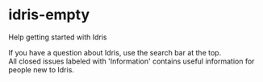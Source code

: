 idris-empty
===========

Help getting started with Idris

If you have a question about Idris, use the search bar at the top.  
All closed issues labeled with 'Information' contains useful information for people new to Idris.  
